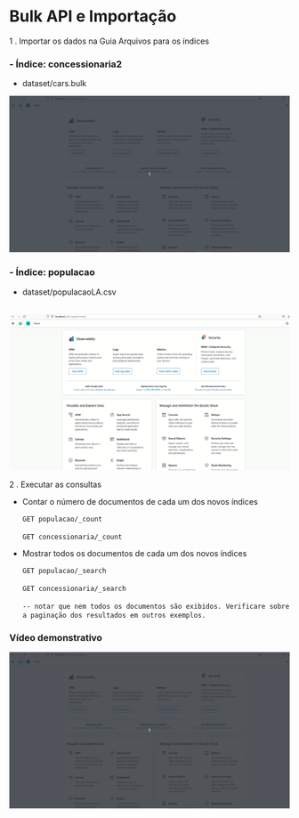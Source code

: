 # Bulk API e Importação

1 . Importar os dados na Guia Arquivos para os índices

### - Índice: concessionaria2
  - dataset/cars.bulk
  
<img src = "i1.gif"> 
<br>

### - Índice: populacao

  - dataset/populacaoLA.csv
<br>
<img src = "i2.gif"> 
<br>
  
2 . Executar as consultas

- Contar o número de documentos de cada um dos novos índices

      GET populacao/_count

      GET concessionaria/_count

- Mostrar todos os documentos de cada um dos novos índices
      
      GET populacao/_search

      GET concessionaria/_search
      
      -- notar que nem todos os documentos são exibidos. Verificare sobre a paginação dos resultados em outros exemplos.

### Vídeo demonstrativo
<img src = "i3.gif">

